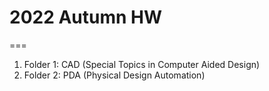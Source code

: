 # 2022 Autumn HW
===

1. Folder 1: CAD (Special Topics in Computer Aided Design)  
2. Folder 2: PDA (Physical Design Automation)
